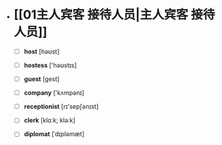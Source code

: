 - # [[01主人宾客 接待人员|主人宾客 接待人员]]
	- [ ] <span class="vocabulary">**host**</span> [həʊst]
	- [ ] <span class="vocabulary">**hostess**</span> ['həʊstɪs]
	- [ ] <span class="vocabulary">**guest**</span> [ɡest]
	- [ ] <span class="vocabulary">**company**</span> ['kʌmpənɪ]
	- [ ] <span class="vocabulary">**receptionist**</span> [rɪ'sepʃənɪst]
	- [ ] <span class="vocabulary">**clerk**</span> [klɑːk; klə:k]
	- [ ] <span class="vocabulary">**diplomat**</span> [ˈdɪpləmæt]


